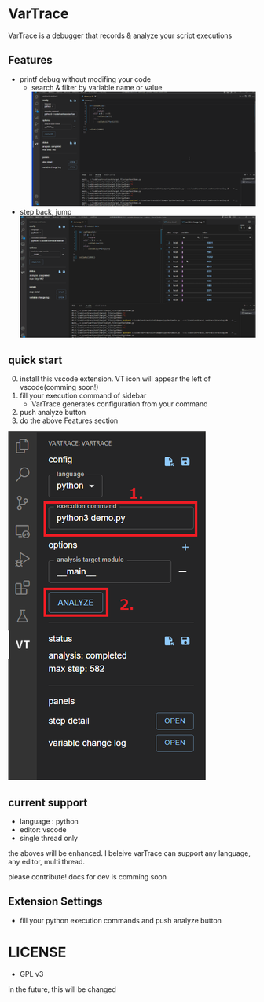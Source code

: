 # VarTrace 
VarTrace is a debugger that records & analyze your script executions

## Features

* printf debug without modifing your code
  * search & filter by variable name or value
![printf](./resources/printf_demo.gif)
* step back, jump
![jump](./resources/step_back_demo.gif)

## quick start
0. install this vscode extension. VT icon will appear the left of vscode(comming soon!)
1. fill your execution command of sidebar
    * VarTrace generates configuration from your command
2. push analyze button
3. do the above Features section

![howto](./resources/howtorun.png)

## current support

* language : python
* editor: vscode
* single thread only

the aboves will be enhanced.
I beleive varTrace can support any language, any editor, multi thread.

please contribute!
docs for dev is comming soon


## Extension Settings
* fill your python execution commands and push analyze button

# LICENSE
* GPL v3

in the future, this will be changed


